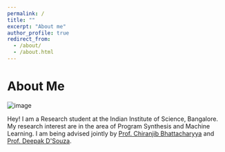 ```yaml
---
permalink: /
title: ""
excerpt: "About me"
author_profile: true
redirect_from: 
  - /about/
  - /about.html
---
```

About Me
=========

![image](https://rrlcs.github.io/images/iisc.jpg)


Hey! I am a Research student at the Indian Institute of Science, Bangalore. My research interest are in the area of Program Synthesis and Machine Learning. I am being advised jointly by [Prof. Chiranjib Bhattacharyya](https://www.csa.iisc.ac.in/~chiru/) and [Prof. Deepak D'Souza](https://www.csa.iisc.ac.in/~deepakd/).
